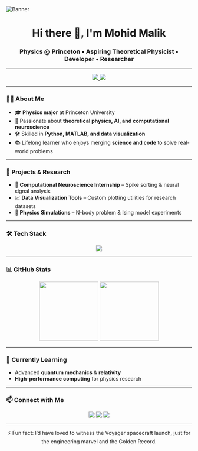 <!-- Intro Banner -->
  <img src="https://github.com/user-attachments/assets/ccb47cbc-5174-49fe-9b26-2f175cac9c2e" alt="Banner">
</p>

<!-- Greeting -->
<h1 align="center">Hi there 👋, I'm Mohid Malik</h1>
<h3 align="center">Physics @ Princeton • Aspiring Theoretical Physicist • Developer • Researcher</h3>

---

<!-- Badges -->
<p align="center">
  <a href="https://github.com/Sea-farer">
  <a href="https://linkedin.com/in/mohid-m">
    <img src="https://img.shields.io/badge/-LinkedIn-blue?style=flat-square&logo=Linkedin&logoColor=white">
  </a>
  <a href="mailto:mohid.malik944@gmail.com">
    <img src="https://img.shields.io/badge/Email-D14836?style=flat-square&logo=gmail&logoColor=white">
  </a>
</p>

---

### 🧑‍🔬 About Me
- 🎓 **Physics major** at Princeton University  
- 🧠 Passionate about **theoretical physics, AI, and computational neuroscience**  
- 🛠 Skilled in **Python, MATLAB, and data visualization**  
- 📚 Lifelong learner who enjoys merging **science and code** to solve real-world problems

---

### 🚀 Projects & Research
- 🧪 **Computational Neuroscience Internship** – Spike sorting & neural signal analysis  
- 📈 **Data Visualization Tools** – Custom plotting utilities for research datasets  
- 🔬 **Physics Simulations** – N-body problem & Ising model experiments  

---

### 🛠 Tech Stack
<p align="center">
  <img src="https://skillicons.dev/icons?i=python,matlab,java,cpp,git,github,linux,vscode,figma" />
</p>

---

### 📊 GitHub Stats
<p align="center">
  <img src="https://github-readme-stats.vercel.app/api?username=Sea-farer&show_icons=true&theme=tokyonight" height="160" />
  <img src="https://github-readme-stats.vercel.app/api/top-langs/?username=Sea-farer&layout=compact&theme=tokyonight" height="160" />
</p>

---

### 🌱 Currently Learning
- Advanced **quantum mechanics** & **relativity**
- **High-performance computing** for physics research

---

### 📫 Connect with Me
<p align="center">
  <a href="https://linkedin.com/in/mohid-m"><img src="https://img.shields.io/badge/LinkedIn-%230A66C2.svg?&style=for-the-badge&logo=linkedin&logoColor=white" /></a>
  <a href="mohid.malik944@gmail.com"><img src="https://img.shields.io/badge/Gmail-D14836?style=for-the-badge&logo=gmail&logoColor=white" /></a>
  <a href="https://github.com/Sea-farer"><img src="https://img.shields.io/badge/GitHub-%23121011.svg?&style=for-the-badge&logo=github&logoColor=white" /></a>
</p>

---

<p align="center">
  ⚡ Fun fact: I’d have loved to witness the Voyager spacecraft launch, just for the engineering marvel and the Golden Record.
</p>

